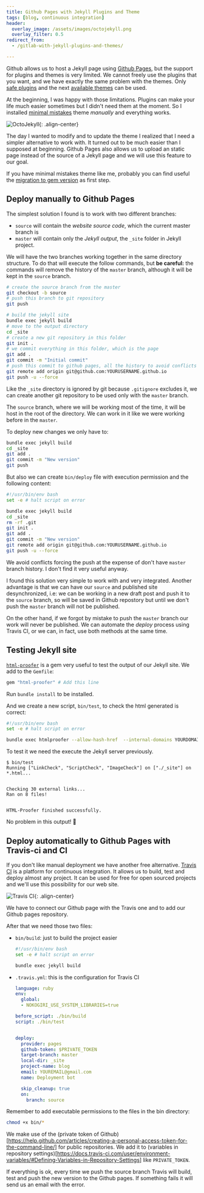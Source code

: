 ```yaml
---
title: Github Pages with Jekyll Plugins and Theme
tags: [blog, continuous integration]
header:
  overlay_image: /assets/images/octojekyll.png
  overlay_filter: 0.5
redirect_from:
  - /gitlab-with-jekyll-plugins-and-themes/

---
```


Github allows us to host a Jekyll page using [Github Pages](https://pages.github.com/),
but the support for plugins and themes is very limited.
We cannot freely use the plugins that you want,
and we have exactly the same problem with the themes.
Only [safe plugins](https://jekyllrb.com/docs/plugins/) and
the next [available themes](https://pages.github.com/themes/) can be used.

At the beginning, I was happy with those limitations.
Plugins can make your life much easier sometimes
but I didn't need them at the moment.
So I installed [minimal mistakes](https://mmistakes.github.io/minimal-mistakes/)
theme *manually* and everything works.


![OctoJekyll](/assets/images/octojekyll.png){: .align-center}

The day I wanted to modify and to update the theme
I realized that I need a simpler alternative to work with.
It turned out to be much easier than I supposed at beginning.
Github Pages also allows us to upload an static page
instead of the source of a Jekyll page and we will
use this feature to our goal.

If you have minimal mistakes theme like me,
probably you can find useful the [migration to gem version](https://mmistakes.github.io/minimal-mistakes/docs/quick-start-guide/) as first step.

## Deploy manually to Github Pages

The simplest solution I found is to work with two different branches:

- `source` will contain the *website source code*, which the current master branch is
- `master` will contain only the *Jekyll output*, the `_site` folder in Jekyll project.

We will have the two branches working together in the same directory structure.
To do that will execute the follow commands,
but **be careful:**
the commands will remove the history of the `master` branch,
although it will be kept in the `source` branch.

```bash
# create the source branch from the master
git checkout -b source
# push this branch to git repository
git push

# build the jekyll site
bundle exec jekyll build
# move to the output directory
cd _site
# create a new git repository in this folder
git init .
# we commit everything in this folder, which is the page
git add .
git commit -m "Initial commit"
# push this commit to github pages, all the history to avoid conflicts
git remote add origin git@github.com:YOURUSERNAME.github.io
git push -u --force
```

Like the `_site` directory is ignored by git because `.gitignore` excludes it,
we can create another git repository to be used only with the `master` branch.

The `source` branch, where we will be working most of the time,
it will be host in the root of the directory.
We can work in it like we were working before in the `master`.

To deploy new changes we only have to:

```bash
bundle exec jekyll build
cd _site
git add .
git commit -m "New version"
git push
```

But also we can create `bin/deploy` file with execution permission and the following content:

```bash
#!/usr/bin/env bash
set -e # halt script on error

bundle exec jekyll build
cd _site
rm -rf .git
git init .
git add .
git commit -m "New version"
git remote add origin git@github.com:YOURUSERNAME.github.io
git push -u --force
```

We avoid conflicts forcing the push at the expense of don't have `master` branch history.
I don't find it very useful anyway.

I found this solution very simple to work with and very integrated.
Another advantage is that we can have our `source` and published site desynchronized,
i.e: we can be working in a new draft post and push it to the `source` branch,
so will be saved in Github repostory
but until we don't push the `master` branch will not be published.

On the other hand,
if we forgot by mistake to push the `master` branch our work will never be published.
We can automate the *deploy* process using Travis CI,
or we can, in fact, use both methods at the same time.

## Testing Jekyll site

[`html-proofer`](https://github.com/gjtorikian/html-proofer)
is a gem very useful to test the output of our Jekyll site.
We add to the `Gemfile`:

```ruby
gem "html-proofer" # Add this line
```

Run `bundle install` to be installed.

And we create a new script, `bin/test`, to check the html generated is correct:

```bash
#!/usr/bin/env bash
set -e # halt script on error

bundle exec htmlproofer --allow-hash-href  --internal-domains YOURDOMAIN ./_site
```

To test it we need the execute the Jekyll server previously.

```
$ bin/test
Running ["LinkCheck", "ScriptCheck", "ImageCheck"] on ["./_site"] on *.html...


Checking 30 external links...
Ran on 8 files!


HTML-Proofer finished successfully.
```

No problem in this output! :dizzy:


## Deploy automatically to Github Pages with Travis-ci and CI

If you don't like manual deployment we have another free alternative.
[Travis CI](https://travis-ci.org) is a platform for continuous integration.
It allows us to build, test and deploy almost any project.
It can be used for free for open sourced projects
and we'll use this possibility for our web site.

![Travis CI](/assets/images/travis-ci.png){: .align-center}

We have to connect our Github page with the Travis one and
to add our Github pages repository.

After that we need those two files:

* `bin/build`: just to build the project easier

  ```bash
  #!/usr/bin/env bash
  set -e # halt script on error

  bundle exec jekyll build
  ```


* `.travis.yml`: this is the configuration for Travis CI
  ```yaml
  language: ruby
  env:
    global:
    - NOKOGIRI_USE_SYSTEM_LIBRARIES=true

  before_script: ./bin/build
  script: ./bin/test


  deploy:
    provider: pages
    github-token: $PRIVATE_TOKEN
    target-branch: master
    local-dir: _site
    project-name: blog
    email: YOUREMAIL@gmail.com
    name: Deployment bot

    skip_cleanup: true
    on:
      branch: source
    ```

Remember to add executable permissions to the files in the bin directory:

```bash
chmod +x bin/*
```

We make use of the
(private token of Github)[https://help.github.com/articles/creating-a-personal-access-token-for-the-command-line/]
for public repositories.
We add it to (variables in repository settings)[https://docs.travis-ci.com/user/environment-variables/#Defining-Variables-in-Repository-Settings]
like `PRIVATE_TOKEN`.

If everything is ok,
every time we push the source branch
Travis will build, test and push the new version to the Github pages.
If something fails it will send us an email with the error.
